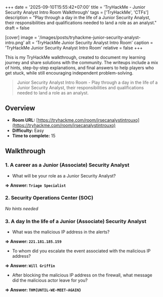 +++
date = '2025-09-10T15:55:42+07:00'
title = 'TryHackMe - Junior Security Analyst Intro Room Walkthrough'
tags = ['TryHackMe', 'CTFs']
description = "Play through a day in the life of a Junior Security Analyst, their responsibilities and qualifications needed to land a role as an analyst." 
draft = false

[cover]
  image = '/images/posts/tryhackme-junior-security-analyst-intro.png'
  alt = 'TryHackMe Junior Security Analyst Intro Room'
  caption = 'TryHackMe Junior Security Analyst Intro Room'
  relative = false
+++

This is my TryHackMe walkthrough, created to document my learning journey and share solutions with the community. The writeups include a mix of hints, step-by-step explanations, and final answers to help players who get stuck, while still encouraging independent problem-solving.

> Junior Security Analyst Intro Room - Play through a day in the life of a Junior Security Analyst, their responsibilities and qualifications needed to land a role as an analyst.

## Overview
- **Room URL:** [https://tryhackme.com/room/jrsecanalystintrouxo](https://tryhackme.com/room/jrsecanalystintrouxo)
- **Difficulty:** Easy
- **Time to complete:** 15

## Walkthrough
### 1. A career as a Junior (Associate) Security Analyst
- What will be your role as a Junior Security Analyst?

**=> Answer: `Triage Specialist`**

### 2. Security Operations Center (SOC)
*No hints needed*

### 3. A day In the life of a Junior (Associate) Security Analyst
- <p>What was the malicious IP address in the alerts?<br /></p>

**=> Answer: `221.181.185.159`**

- <p>To whom did you escalate the event associated with the malicious IP address?<br /></p>

**=> Answer: `Will Griffin`**

- <p>After blocking the malicious IP address on the firewall, what message did the malicious actor leave for you?</p>

**=> Answer: `THM{UNTIL-WE-MEET-AGAIN}`**

